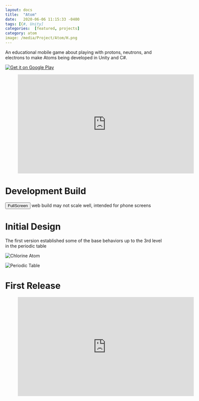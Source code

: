 ```yaml
---
layout: docs
title:  "Atom"
date:   2020-06-06 11:15:33 -0400
tags: [C#, Unity] 
categories:  [featured, projects]
category: atom 
image: /media/Project/Atom/H.png
---
```


An educational mobile game about playing with protons, neutrons, and electrons to make Atoms being developed in Unity and C#. 

<!-- Play Store Link -->
<a href='https://play.google.com/store/apps/details?id=com.Savvy.Atom&pcampaignid=pcampaignidMKT-Other-global-all-co-prtnr-py-PartBadge-Mar2515-1'><img class = 'appLink' alt='Get it on Google Play' src='https://play.google.com/intl/en_us/badges/static/images/badges/en_badge_web_generic.png'/></a>

<figure>
<iframe width="560" height="315" src="https://www.youtube.com/embed/VY5JD6I-dps" frameborder="0" allow="accelerometer; autoplay; clipboard-write; encrypted-media; gyroscope; picture-in-picture" allowfullscreen></iframe>
</figure>

<!--more-->

# Development Build

<script src="{{site.url}}/assets/atom/TemplateData/UnityProgress.js"></script>
<script src="{{site.url}}/assets/atom/Build/UnityLoader.js"></script>
<script>
  var unityInstance = UnityLoader.instantiate("unityContainer", "{{site.url}}/assets/atom/Build/Atom.json", {onProgress: UnityProgress});
</script>

<style>
.unityContainer{
    max-width:1480px;
    max-height:720px;
    width:auto;
    height:auto;
}
</style>
<div id="unityContainer" style="margin: auto"></div>
<button onclick="unityInstance.SetFullscreen(1)">FullScreen</button>
web build may not scale well, intended for phone screens


# Initial Design

The first version established some of the base behaviors up to the 3rd level in the periodic table

![Chlorine Atom]({{site.url}}/media/Project/Atom/Chlorine.jpg)

![Periodic Table]({{site.url}}/media/Project/Atom/PeriodicTable.png)

# First Release

<figure>
<iframe width="560" height="315" src="https://www.youtube.com/embed/650zlhHFVjs" frameborder="0" allow="accelerometer; autoplay; encrypted-media; gyroscope; picture-in-picture" allowfullscreen></iframe>
</figure>